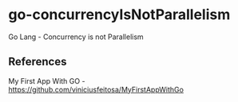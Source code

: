 # go-concurrencyIsNotParallelism
Go Lang - Concurrency is not Parallelism


## References

My First App With GO - https://github.com/viniciusfeitosa/MyFirstAppWithGo
